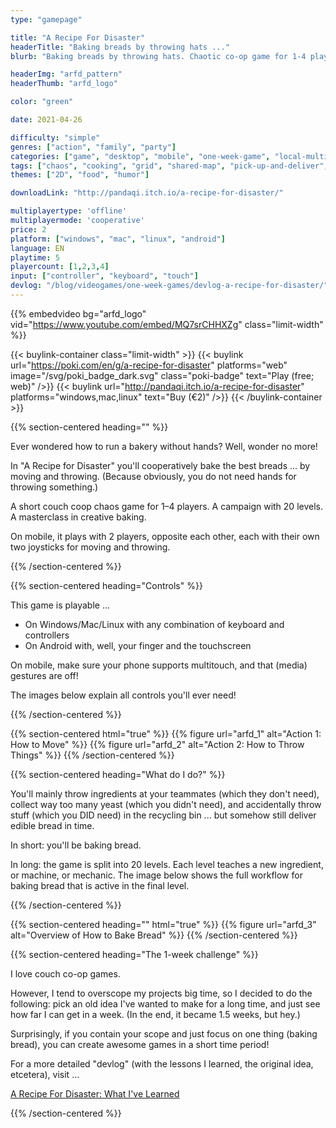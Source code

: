 ```yaml
---
type: "gamepage"

title: "A Recipe For Disaster"
headerTitle: "Baking breads by throwing hats ..."
blurb: "Baking breads by throwing hats. Chaotic co-op game for 1-4 players trying to run a bakery."

headerImg: "arfd_pattern"
headerThumb: "arfd_logo"

color: "green"

date: 2021-04-26

difficulty: "simple"
genres: ["action", "family", "party"]
categories: ["game", "desktop", "mobile", "one-week-game", "local-multiplayer"]
tags: ["chaos", "cooking", "grid", "shared-map", "pick-up-and-deliver", "real-time"]
themes: ["2D", "food", "humor"]

downloadLink: "http://pandaqi.itch.io/a-recipe-for-disaster/"

multiplayertype: 'offline'
multiplayermode: 'cooperative'
price: 2
platform: ["windows", "mac", "linux", "android"]
language: EN
playtime: 5
playercount: [1,2,3,4]
input: ["controller", "keyboard", "touch"]
devlog: "/blog/videogames/one-week-games/devlog-a-recipe-for-disaster/"
---
```


{{% embedvideo bg="arfd_logo" vid="https://www.youtube.com/embed/MQ7srCHHXZg" class="limit-width" %}}

{{< buylink-container class="limit-width" >}}
{{< buylink url="https://poki.com/en/g/a-recipe-for-disaster" platforms="web" image="/svg/poki_badge_dark.svg" class="poki-badge" text="Play (free; web)" />}}
{{< buylink url="http://pandaqi.itch.io/a-recipe-for-disaster" platforms="windows,mac,linux" text="Buy (&euro;2)" />}}
{{< /buylink-container >}}

{{% section-centered heading="" %}}

Ever wondered how to run a bakery without hands? Well, wonder no more!

In "A Recipe for Disaster" you'll cooperatively bake the best breads ... by moving and throwing. (Because obviously, you do not need hands for throwing something.)

A short couch coop chaos game for 1&ndash;4 players. A campaign with 20 levels. A masterclass in creative baking.

On mobile, it plays with 2 players, opposite each other, each with their own two joysticks for moving and throwing.

{{% /section-centered %}}

{{% section-centered heading="Controls" %}}

This game is playable ... 
- On Windows/Mac/Linux with any combination of keyboard and controllers
- On Android with, well, your finger and the touchscreen

On mobile, make sure your phone supports multitouch, and that (media) gestures are off!

The images below explain all controls you'll ever need!

{{% /section-centered %}}

{{% section-centered html="true" %}}
{{% figure url="arfd_1" alt="Action 1: How to Move" %}}
{{% figure url="arfd_2" alt="Action 2: How to Throw Things" %}}
{{% /section-centered %}}

{{% section-centered heading="What do I do?" %}}

You'll mainly throw ingredients at your teammates (which they don't need), collect way too many yeast (which you didn't need), and accidentally throw stuff (which you DID need) in the recycling bin ... but somehow still deliver edible bread in time.

In short: you'll be baking bread.

In long: the game is split into 20 levels. Each level teaches a new ingredient, or machine, or mechanic. The image below shows the full workflow for baking bread that is active in the final level.

{{% /section-centered %}}

{{% section-centered heading="" html="true" %}}
{{% figure url="arfd_3" alt="Overview of How to Bake Bread" %}}
{{% /section-centered %}}

{{% section-centered heading="The 1-week challenge" %}}

I love couch co-op games.

However, I tend to overscope my projects big time, so I decided to do the following: pick an old idea I've wanted to make for a long time, and just see how far I can get in a week. (In the end, it became 1.5 weeks, but hey.)

Surprisingly, if you contain your scope and just focus on one thing (baking bread), you can create awesome games in a short time period!

For a more detailed "devlog" (with the lessons I learned, the original idea, etcetera), visit ...

[A Recipe For Disaster: What I've Learned](/blog/videogames/one-week-games/devlog-a-recipe-for-disaster)

{{% /section-centered %}}